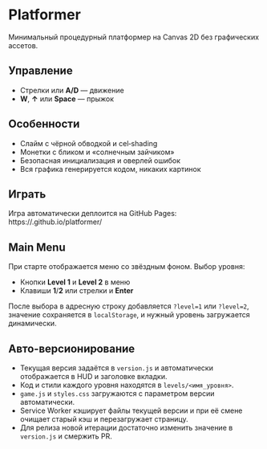 # Platformer

Минимальный процедурный платформер на Canvas 2D без графических ассетов.

## Управление
- Стрелки или **A/D** — движение
- **W**, **↑** или **Space** — прыжок

## Особенности
- Слайм с чёрной обводкой и cel‑shading
- Монетки с бликом и «солнечным зайчиком»
- Безопасная инициализация и оверлей ошибок
- Вся графика генерируется кодом, никаких картинок

## Играть
Игра автоматически деплоится на GitHub Pages:
https://<your-username>.github.io/platformer/

## Main Menu
При старте отображается меню со звёздным фоном.
Выбор уровня:

- Кнопки **Level 1** и **Level 2** в меню
- Клавиши **1**/**2** или стрелки и **Enter**

После выбора в адресную строку добавляется `?level=1` или `?level=2`,
значение сохраняется в `localStorage`, и нужный уровень загружается динамически.

## Авто-версионирование
- Текущая версия задаётся в `version.js` и автоматически отображается в HUD и заголовке вкладки.
- Код и стили каждого уровня находятся в `levels/<имя_уровня>`.
- `game.js` и `styles.css` загружаются с параметром версии автоматически.
- Service Worker кэширует файлы текущей версии и при её смене очищает старый кэш и перезагружает страницу.
- Для релиза новой итерации достаточно изменить значение в `version.js` и смержить PR.
